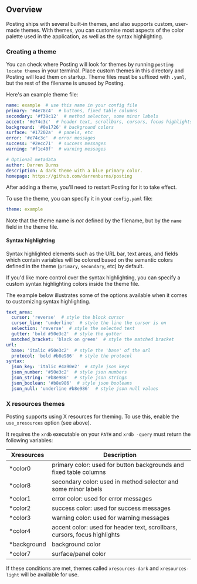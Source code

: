 ## Overview

Posting ships with several built-in themes, and also supports custom, user-made themes.
With themes, you can customise most aspects of the color palette used in the application, as well as the syntax highlighting.

### Creating a theme

You can check where Posting will look for themes by running `posting locate themes` in your terminal. Place custom themes in this directory and Posting will load them on startup. Theme files must be suffixed with `.yaml`, but the rest of the filename is unused by Posting.

Here's an example theme file:

```yaml
name: example  # use this name in your config file
primary: '#4e78c4'  # buttons, fixed table columns
secondary: '#f39c12'  # method selector, some minor labels
accent: '#e74c3c'  # header text, scrollbars, cursors, focus highlights
background: '#0e1726' # background colors
surface: '#17202a'  # panels, etc
error: '#e74c3c'  # error messages
success: '#2ecc71'  # success messages
warning: '#f1c40f'  # warning messages

# Optional metadata
author: Darren Burns
description: A dark theme with a blue primary color.
homepage: https://github.com/darrenburns/posting
```

After adding a theme, you'll need to restart Posting for it to take effect.

To use the theme, you can specify it in your `config.yaml` file:

```yaml
theme: example
```

Note that the theme name is *not* defined by the filename, but by the `name` field in the theme file.

#### Syntax highlighting

Syntax highlighted elements such as the URL bar, text areas, and fields which contain variables will be colored based on the semantic colors defined in the theme (`primary`, `secondary`, etc) by default.

If you'd like more control over the syntax highlighting, you can specify a custom syntax highlighting colors inside the theme file.

The example below illustrates some of the options available when it comes to customizing syntax highlighting.

```yaml
text_area:
  cursor: 'reverse'  # style the block cursor
  cursor_line: 'underline'  # style the line the cursor is on
  selection: 'reverse'  # style the selected text
  gutter: 'bold #50e3c2'  # style the gutter
  matched_bracket: 'black on green'  # style the matched bracket
url:
  base: 'italic #50e3c2'  # style the 'base' of the url
  protocol: 'bold #b8e986'  # style the protocol
syntax:
  json_key: 'italic #4a90e2'  # style json keys
  json_number: '#50e3c2'  # style json numbers
  json_string: '#b8e986'  # style json strings
  json_boolean: '#b8e986'  # style json booleans
  json_null: 'underline #b8e986'  # style json null values
```

### X resources themes

Posting supports using X resources for theming. To use this, enable the `use_xresources` option (see above).

It requires the `xrdb` executable on your `PATH` and `xrdb -query` must return the following variables:

| Xresources  | Description |
|-------------|-----------|
| *color0     | primary color: used for button backgrounds and fixed table columns |
| *color8     | secondary color: used in method selector and some minor labels |
| *color1     | error color: used for error messages |
| *color2     | success color: used for success messages |
| *color3     | warning color: used for warning messages |
| *color4     | accent color: used for header text, scrollbars, cursors, focus highlights |
| *background | background color |
| *color7     | surface/panel color |

If these conditions are met, themes called `xresources-dark` and `xresources-light` will be available for use.
